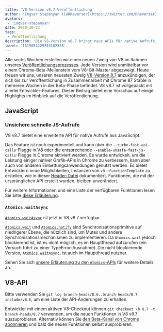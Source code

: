 ```yaml
---
title: 'V8-Version v8.7-Veröffentlichung'
author: 'Ingvar Stepanyan ([@RReverser](https://twitter.com/RReverser)), ein V8-Fahnenträger'
avatars:
 - 'ingvar-stepanyan'
date: 2020-10-23
tags:
 - Veröffentlichung
description: 'Die V8-Version v8.7 bringt neue APIs für native Aufrufe, Atomics.waitAsync, Fehlerbehebungen und Leistungsverbesserungen.'
tweet: '1319654229863182338'
---
```

Alle sechs Wochen erstellen wir einen neuen Zweig von V8 im Rahmen unseres [Veröffentlichungsprozesses](https://v8.dev/docs/release-process). Jede Version wird unmittelbar vor einem Chrome-Beta-Meilenstein vom V8-Git-Master abgezweigt. Heute freuen wir uns, unseren neuesten Zweig [V8-Version 8.7](https://chromium.googlesource.com/v8/v8.git/+log/branch-heads/8.7) anzukündigen, der sich bis zur Veröffentlichung in Zusammenarbeit mit Chrome 87 Stable in mehreren Wochen in der Beta-Phase befindet. V8 v8.7 ist vollgepackt mit allerlei Entwickler-Features. Dieser Beitrag bietet eine Vorschau auf einige Highlights im Hinblick auf die Veröffentlichung.

<!--truncate-->
## JavaScript

### Unsichere schnelle JS-Aufrufe

V8 v8.7 bietet eine erweiterte API für native Aufrufe aus JavaScript.

Das Feature ist noch experimentell und kann über die `--turbo-fast-api-calls`-Flagge in V8 oder die entsprechende `--enable-unsafe-fast-js-calls`-Flagge in Chrome aktiviert werden. Es wurde entwickelt, um die Leistung einiger nativer Grafik-APIs in Chrome zu verbessern, kann aber auch von anderen Einbettungsanwendungen genutzt werden. Es bietet Entwicklern neue Möglichkeiten, Instanzen von `v8::FunctionTemplate` zu erstellen, wie in dieser [Header-Datei](https://source.chromium.org/chromium/chromium/src/+/master:v8/include/v8-fast-api-calls.h) dokumentiert. Funktionen, die mit der ursprünglichen API erstellt wurden, bleiben unverändert.

Für weitere Informationen und eine Liste der verfügbaren Funktionen lesen Sie bitte [diese Erläuterung](https://docs.google.com/document/d/1nK6oW11arlRb7AA76lJqrBIygqjgdc92aXUPYecc9dU/edit?usp=sharing).

### `Atomics.waitAsync`

[`Atomics.waitAsync`](https://github.com/tc39/proposal-atomics-wait-async/blob/master/PROPOSAL.md) ist jetzt in V8 v8.7 verfügbar.

[`Atomics.wait`](https://developer.mozilla.org/en-US/docs/Web/JavaScript/Reference/Global_Objects/Atomics/wait) und [`Atomics.notify`](https://developer.mozilla.org/en-US/docs/Web/JavaScript/Reference/Global_Objects/Atomics/notify) sind Synchronisationsprimitive auf niedrigerer Ebene, die nützlich sind, um Mutex und andere Synchronisationsmechanismen zu implementieren. Da `Atomics.wait` jedoch blockierend ist, ist es nicht möglich, es im Hauptthread aufzurufen (ein Versuch führt zu einer TypeError-Ausnahme). Die nicht blockierende Version, [`Atomics.waitAsync`](https://github.com/tc39/proposal-atomics-wait-async/blob/master/PROPOSAL.md), ist auch im Hauptthread nutzbar.

Sehen Sie sich [unsere Erläuterung zu den `Atomics`-APIs](https://v8.dev/features/atomics) für weitere Details an.

## V8-API

Bitte verwenden Sie `git log branch-heads/8.6..branch-heads/8.7 include/v8.h`, um eine Liste der API-Änderungen zu erhalten.

Entwickler mit einem aktiven V8-Checkout können `git checkout -b 8.7 -t branch-heads/8.7` verwenden, um die neuen Funktionen in V8 v8.7 auszuprobieren. Alternativ können Sie [den Beta-Kanal von Chrome abonnieren](https://www.google.com/chrome/browser/beta.html) und bald die neuen Funktionen selbst ausprobieren.
